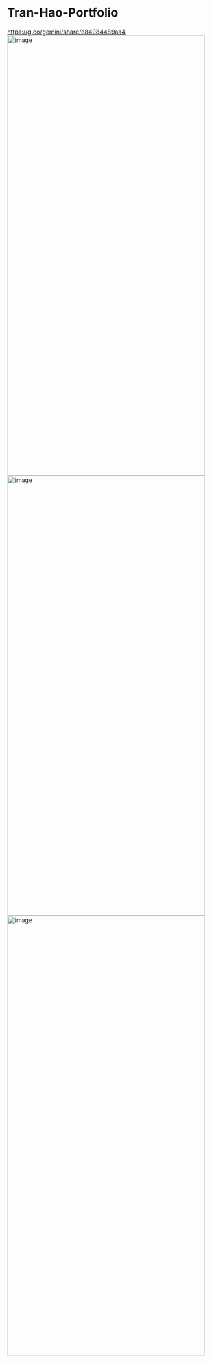 # Tran-Hao-Portfolio
https://g.co/gemini/share/e84984489aa4
<img width="461" height="1024" alt="image" src="https://github.com/user-attachments/assets/44c4ea25-9d28-45d5-836d-a74bb92f0e4f" />
<img width="461" height="1024" alt="image" src="https://github.com/user-attachments/assets/00ca87ab-9ebe-4c4a-9be8-eeb4e6a268a6" />
<img width="461" height="1024" alt="image" src="https://github.com/user-attachments/assets/f593ca0a-6062-4386-a76f-b441a96c4f80" />

